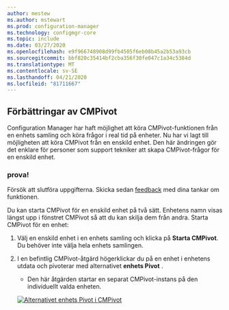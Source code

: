 ```yaml
---
author: mestew
ms.author: mstewart
ms.prod: configuration-manager
ms.technology: configmgr-core
ms.topic: include
ms.date: 03/27/2020
ms.openlocfilehash: e9f966748908d99fb4505f6eb08b45a2b53a93cb
ms.sourcegitcommit: bbf820c35414bf2cba356f30fe047c1a34c5384d
ms.translationtype: MT
ms.contentlocale: sv-SE
ms.lasthandoff: 04/21/2020
ms.locfileid: "81711667"
---
```

## <a name="improvements-to-cmpivot"></a><a name="bkmk_cmpivot"></a>Förbättringar av CMPivot
<!--6518631-->
Configuration Manager har haft möjlighet att köra CMPivot-funktionen från en enhets samling och köra frågor i real tid på enheter. Nu har vi lagt till möjligheten att köra CMPivot från en enskild enhet. Den här ändringen gör det enklare för personer som support tekniker att skapa CMPivot-frågor för en enskild enhet.  

### <a name="try-it-out"></a>prova!

Försök att slutföra uppgifterna. Skicka sedan [feedback](../../technical-preview-2003.md#bkmk_feedback) med dina tankar om funktionen.

Du kan starta CMPivot för en enskild enhet på två sätt. Enhetens namn visas längst upp i fönstret CMPivot så att du kan skilja dem från andra. Starta CMPivot för en enhet:

1. Välj en enskild enhet i en enhets samling och klicka på **Starta CMPivot**. Du behöver inte välja hela enhets samlingen.
1. I en befintlig CMPivot-åtgärd högerklickar du på en enhet i enhetens utdata och pivoterar med alternativet **enhets Pivot** .
   - Den här åtgärden startar en separat CMPivot-instans på den individuellt valda enheten.

   [![Alternativet enhets Pivot i CMPivot](../../media/6518631-device-pivot.png)](../../media/6518631-device-pivot.png#lightbox)
